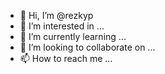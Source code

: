 - 👋 Hi, I’m @rezkyp
- 👀 I’m interested in ...
- 🌱 I’m currently learning ...
- 💞️ I’m looking to collaborate on ...
- 📫 How to reach me ...

<!---
rezkyp/rezkyp is a ✨ special ✨ repository because its `README.md` (this file) appears on your GitHub profile.
You can click the Preview link to take a look at your changes.
--->
